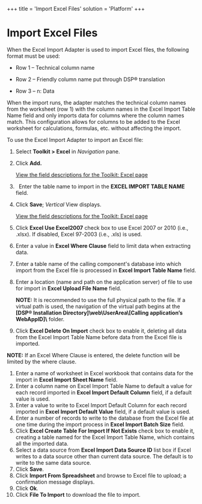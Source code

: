 +++
title = 'Import Excel Files'
solution = 'Platform'
+++

# Import Excel Files

When the Excel Import Adapter is used to import Excel files, the
following format must be used:

  - Row 1 – Technical column name

  - Row 2 – Friendly column name put through DSP® translation

  - Row 3 – n: Data

When the import runs, the adapter matches the technical column names
from the worksheet (row 1) with the column names in the Excel Import
Table Name field and only imports data for columns where the column
names match. This configuration allows for columns to be added to the
Excel worksheet for calculations, formulas, etc. without affecting the
import.

To use the Excel Import Adapter to import an Excel file:

1.  Select **Toolkit \> Excel** in *Navigation* pane.

2.  Click **Add.**
    
    [View the field descriptions for the Toolkit: Excel
    page](../Page_Desc/Toolkit_Excel_H.htm)

3.    Enter the table name to import in the **EXCEL IMPORT TABLE NAME**
    field.

4.  Click **Save**; *Vertical* View displays.
    
    [View the field descriptions for the Toolkit: Excel
    page](../Page_Desc/Toolkit_Excel_H.htm)

5.  Click **Excel Use Excel2007** check box to use Excel 2007 or 2010
    (i.e., .xlsx). If disabled, Excel 97-2003 (i.e., .xls) is used.

6.  Enter a value in **Excel Where Clause** field to limit data when
    extracting data.

7.  Enter a table name of the calling component's database into which
    import from the Excel file is processed in **Excel Import Table
    Name** field.

8.  Enter a location (name and path on the application server) of file
    to use for import in **Excel Upload File Name** field.
    
    **NOTE:** It is recommended to use the full physical path to the
    file. If a virtual path is used, the navigation of the virtual path
    begins at the **\[DSP® Installation
    Directory\]\\web\\UserArea\\\[Calling application’s WebAppID\]\\**
    folder.

9.  Click **Excel Delete On Import** check box to enable it, deleting
    all data from the Excel Import Table Name before data from the Excel
    file is imported.

**NOTE:** If an Excel Where Clause is entered, the delete function will
be limited by the where clause.

1.  Enter a name of worksheet in Excel workbook that contains data for
    the import in **Excel Import Sheet Name** field.
2.  Enter a column name on Excel Import Table Name to default a value
    for each record imported in **Excel Import Default Column** field,
    if a default value is used.
3.  Enter a value to write to Excel Import Default Column for each
    record imported in **Excel Import Default Value** field, if a
    default value is used.
4.  Enter a number of records to write to the database from the Excel
    file at one time during the import process in **Excel Import Batch
    Size** field.
5.  Click **Excel Create Table For Import If Not Exists** check box to
    enable it, creating a table named for the Excel Import Table Name,
    which contains all the imported data.
6.  Select a data source from **Excel Import Data Source ID** list box
    if Excel writes to a data source other than current data source. The
    default is to write to the same data source.
7.  Click **Save<span style="font-weight: normal;">.</span>**
8.  Click **Import From Spreadsheet** and browse to Excel file to
    upload; a confirmation message displays.
9.  Click **Ok**.
10. Click **File To Import** to download the file to import.

